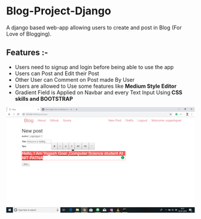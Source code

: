 # Blog-Project-Django
A django based web-app allowing users to create and post in Blog (For Love of Blogging).
<h2>Features :-</h2>
<ul>
<li>Users need to signup and login before being able to use the app</li>
<li>Users can Post and Edit their Post</li>
<li>Other User can Comment on Post made By User</li>
<li>Users are allowed to Use some features like <strong>Medium Style Editor</strong></li>
  
  <li>Gradient Field is Applied on Navbar and every Text Input Using<strong> CSS skills and BOOTSTRAP</strong></li>
</ul>

<img src="https://github.com/yogesh2699/Blog-Project-Django/blob/master/Screenshot%202019-01-02%2016.51.31.png?raw=true" alt="">
